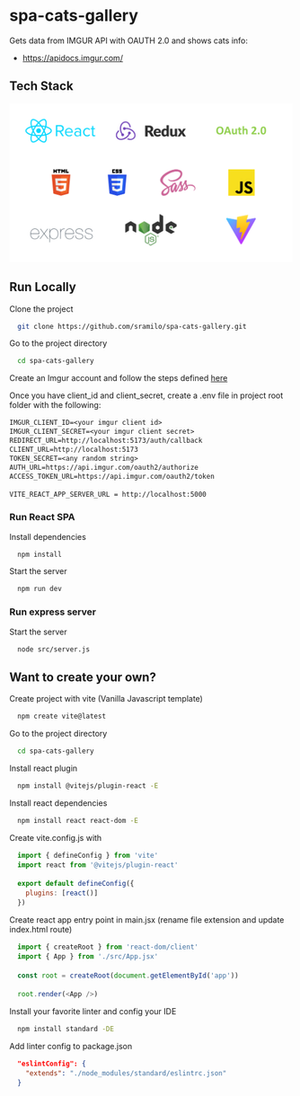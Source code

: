 # spa-cats-gallery

Gets data from IMGUR API with OAUTH 2.0 and shows cats info:

- https://apidocs.imgur.com/

## Tech Stack

![react + redux + oauth2.0 + html5 + css3 + sass + javascript + express + nodejs + vite](https://github.com/sramilo/spa-cats-gallery/blob/develop/public/tech_stack.png?raw=true)


## Run Locally

Clone the project

```bash
  git clone https://github.com/sramilo/spa-cats-gallery.git
```

Go to the project directory

```bash
  cd spa-cats-gallery
```

Create an Imgur account and follow the steps defined [here](https://apidocs.imgur.com/#authorization-and-oauth)

Once you have client_id and client_secret, create a .env file in project root folder with the following:

```
IMGUR_CLIENT_ID=<your imgur client id>
IMGUR_CLIENT_SECRET=<your imgur client secret>
REDIRECT_URL=http://localhost:5173/auth/callback
CLIENT_URL=http://localhost:5173
TOKEN_SECRET=<any random string>
AUTH_URL=https://api.imgur.com/oauth2/authorize
ACCESS_TOKEN_URL=https://api.imgur.com/oauth2/token

VITE_REACT_APP_SERVER_URL = http://localhost:5000
``` 

### Run React SPA

Install dependencies

```bash
  npm install
```

Start the server

```bash
  npm run dev
```

### Run express server

Start the server

```bash
  node src/server.js
```

## Want to create your own?

Create project with vite (Vanilla Javascript template)

```bash
  npm create vite@latest
```

Go to the project directory

```bash
  cd spa-cats-gallery
```

Install react plugin

```bash
  npm install @vitejs/plugin-react -E
```

Install react dependencies

```bash
  npm install react react-dom -E
```

Create vite.config.js with

```js
  import { defineConfig } from 'vite'
  import react from '@vitejs/plugin-react'

  export default defineConfig({
    plugins: [react()]
  })
```

Create react app entry point in main.jsx (rename file extension and update index.html route)

```js
  import { createRoot } from 'react-dom/client'
  import { App } from './src/App.jsx'

  const root = createRoot(document.getElementById('app'))

  root.render(<App />)
```

Install your favorite linter and config your IDE

```bash
  npm install standard -DE
```

Add linter config to package.json

```json
  "eslintConfig": {
    "extends": "./node_modules/standard/eslintrc.json"
  }
```
